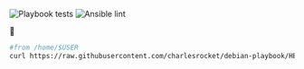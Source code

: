 ![Playbook tests](https://github.com/charlesrocket/debian-playbook/workflows/Playbook%20tests/badge.svg)
![Ansible lint](https://github.com/charlesrocket/debian-playbook/workflows/ansible%20lint/badge.svg)

🚧

```bash
#from /home/$USER
curl https://raw.githubusercontent.com/charlesrocket/debian-playbook/HEAD/bootstrap | bash

